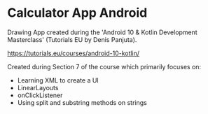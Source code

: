 # Calculator App Android
Drawing App created during the 'Android 10 &amp; Kotlin Development Masterclass' (Tutorials EU by Denis Panjuta).

https://tutorials.eu/courses/android-10-kotlin/

Created during Section 7 of the course which primarily focuses on:

 - Learning XML to create a UI
 - LinearLayouts
 - onClickListener
 - Using split and substring methods on strings
